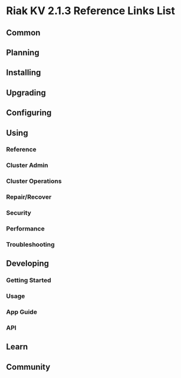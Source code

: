 
# Riak KV 2.1.3 Reference Links List


## Common

[downloads]: /riak/kv/2.1.1/downloads/
[install index]: /riak/kv/2.1.1/setup/installing
[upgrade index]: /riak/kv/2.1.1/upgrading
[plan index]: /riak/kv/2.1.1/planning
[config index]: /riak/2.1.3/using/configuring/
[config reference]: /riak/kv/2.1.1/configuring/reference/
[manage index]: /riak/kv/2.1.1/using/managing
[performance index]: /riak/kv/2.1.1/using/performance
[glossary vnode]: /riak/kv/2.1.1/learn/glossary/#vnode
[contact basho]: http://basho.com/contact/


## Planning

[plan index]: /riak/kv/2.1.1/setup/planning
[plan start]: /riak/kv/2.1.1/setup/planning/start
[plan backend]: /riak/kv/2.1.1/setup/planning/backend
[plan backend bitcask]: /riak/kv/2.1.1/setup/planning/backend/bitcask
[plan backend leveldb]: /riak/kv/2.1.1/setup/planning/backend/leveldb
[plan backend memory]: /riak/kv/2.1.1/setup/planning/backend/memory
[plan backend multi]: /riak/kv/2.1.1/setup/planning/backend/multi
[plan cluster capacity]: /riak/kv/2.1.1/setup/planning/cluster-capacity
[plan bitcask capacity]: /riak/kv/2.1.1/setup/planning/bitcask-capacity-calc
[plan best practices]: /riak/kv/2.1.1/setup/planning/best-practices
[plan future]: /riak/kv/2.1.1/setup/planning/future


## Installing

[install index]: /riak/kv/2.1.1/setup/installing
[install aws]: /riak/kv/2.1.1/setup/installing/amazon-web-services
[install debian & ubuntu]: /riak/kv/2.1.1/setup/installing/debian-ubuntu
[install freebsd]: /riak/kv/2.1.1/setup/installing/freebsd
[install mac osx]: /riak/kv/2.1.1/setup/installing/mac-osx
[install rhel & centos]: /riak/kv/2.1.1/setup/installing/rhel-centos
[install smartos]: /riak/kv/2.1.1/setup/installing/smartos
[install solaris]: /riak/kv/2.1.1/setup/installing/solaris
[install suse]: /riak/kv/2.1.1/setup/installing/suse
[install windows azure]: /riak/kv/2.1.1/setup/installing/windows-azure

[install source index]: /riak/kv/2.1.1/setup/installing/source
[install source erlang]: /riak/kv/2.1.1/setup/installing/source/erlang
[install source jvm]: /riak/kv/2.1.1/setup/installing/source/jvm

[install verify]: /riak/kv/2.1.1/setup/installing/verify


## Upgrading

[upgrade index]: /riak/kv/2.1.1/setup/upgrading
[upgrade checklist]: /riak/kv/2.1.1/setup/upgrading/checklist
[upgrade version]: /riak/kv/2.1.1/setup/upgrading/version
[upgrade cluster]: /riak/kv/2.1.1/setup/upgrading/cluster
[upgrade mdc]: /riak/kv/2.1.1/setup/upgrading/multi-datacenter
[upgrade downgrade]: /riak/kv/2.1.1/setup/upgrading/downgrade


## Configuring

[config index]: /riak/kv/2.1.1/configuring
[config basic]: /riak/kv/2.1.1/configuring/basic
[config backend]: /riak/kv/2.1.1/configuring/backend
[config manage]: /riak/kv/2.1.1/configuring/managing
[config reference]: /riak/kv/2.1.1/configuring/reference/
[config strong consistency]: /riak/kv/2.1.1/configuring/strong-consistency
[config load balance]: /riak/kv/2.1.1/configuring/load-balancing-proxy
[config mapreduce]: /riak/kv/2.1.1/configuring/mapreduce
[config search]: /riak/kv/2.1.1/configuring/search/

[config v3 mdc]: /riak/kv/2.1.1/configuring/v3-multi-datacenter
[config v3 nat]: /riak/kv/2.1.1/configuring/v3-multi-datacenter/nat
[config v3 quickstart]: /riak/kv/2.1.1/configuring/v3-multi-datacenter/quick-start
[config v3 ssl]: /riak/kv/2.1.1/configuring/v3-multi-datacenter/ssl

[config v2 mdc]: /riak/kv/2.1.1/configuring/v2-multi-datacenter
[config v2 nat]: /riak/kv/2.1.1/configuring/v2-multi-datacenter/nat
[config v2 quickstart]: /riak/kv/2.1.1/configuring/v2-multi-datacenter/quick-start
[config v2 ssl]: /riak/kv/2.1.1/configuring/v2-multi-datacenter/ssl



## Using

[use index]: /riak/kv/2.1.1/using/
[use admin commands]: /riak/kv/2.1.1/using/cluster-admin-commands
[use running cluster]: /riak/kv/2.1.1/using/running-a-cluster

### Reference

[use ref custom code]: /riak/kv/2.1.1/using/reference/custom-code
[use ref handoff]: /riak/kv/2.1.1/using/reference/handoff
[use ref monitoring]: /riak/kv/2.1.1/using/reference/statistics-monitoring
[use ref search]: /riak/kv/2.1.1/using/reference/search
[use ref 2i]: /riak/kv/2.1.1/using/reference/secondary-indexes
[use ref snmp]: /riak/kv/2.1.1/using/reference/snmp
[use ref strong consistency]: /riak/2.1.3/using/reference/strong-consistency
[use ref jmx]: /riak/kv/2.1.1/using/reference/jmx
[use ref obj del]: /riak/kv/2.1.1/using/reference/object-deletion/
[use ref v3 mdc]: /riak/kv/2.1.1/using/reference/v3-multi-datacenter
[use ref v2 mdc]: /riak/kv/2.1.1/using/reference/v2-multi-datacenter

### Cluster Admin

[use admin index]: /riak/kv/2.1.1/using/admin/
[use admin commands]: /riak/kv/2.1.1/using/admin/commands/
[use admin riak cli]: /riak/kv/2.1.1/using/admin/riak-cli/
[use admin riak-admin]: /riak/kv/2.1.1/using/admin/riak-admin/
[use admin riak control]: /riak/kv/2.1.1/using/admin/riak-control/

### Cluster Operations

[cluster ops add remove node]: /riak/kv/2.1.1/using/cluster-operations/adding-removing-nodes
[cluster ops inspect node]: /riak/kv/2.1.1/using/cluster-operations/inspecting-node
[cluster ops change info]: /riak/kv/2.1.1/using/cluster-operations/changing-cluster-info
[cluster ops load balance]: /riak/kv/2.1.1/configuring/load-balancing-proxy
[cluster ops bucket types]: /riak/kv/2.1.1/using/cluster-operations/bucket-types
[cluster ops handoff]: /riak/kv/2.1.1/using/cluster-operations/handoff
[cluster ops log]: /riak/kv/2.1.1/using/cluster-operations/logging
[cluster ops obj del]: /riak/kv/2.1.1/using/reference/object-deletion
[cluster ops backup]: /riak/kv/2.1.1/using/cluster-operations/backing-up
[cluster ops mdc]: /riak/kv/2.1.1/using/cluster-operations/v3-multi-datacenter
[cluster ops strong consistency]: /riak/kv/2.1.1/using/cluster-operations/strong-consistency
[cluster ops 2i]: /riak/kv/2.1.1/using/reference/secondary-indexes
[cluster ops v3 mdc]: /riak/kv/2.1.1/using/cluster-operations/v3-multi-datacenter
[cluster ops v2 mdc]: /riak/kv/2.1.1/using/cluster-operations/v2-multi-datacenter

### Repair/Recover

[repair recover index]: /riak/kv/2.1.1/using/repair-recovery
[repair recover index]: /riak/kv/2.1.1/using/repair-recovery/failure-recovery/

### Security

[security index]: /riak/kv/2.1.1/using/security/
[security basics]: /riak/kv/2.1.1/using/security/basics
[security managing]: /riak/kv/2.1.1/using/security/managing-sources/

### Performance

[perf index]: /riak/kv/2.1.1/using/performance/
[perf benchmark]: /riak/kv/2.1.1/using/performance/benchmarking
[perf open files]: /riak/kv/2.1.1/using/performance/open-files-limit/
[perf erlang]: /riak/kv/2.1.1/using/performance/erlang
[perf aws]: /riak/kv/2.1.1/using/performance/amazon-web-services
[perf latency checklist]: /riak/kv/2.1.1/using/performance/latency-reduction

### Troubleshooting

[troubleshoot http]: /riak/kv/2.1.1/using/troubleshooting/http-204


## Developing

[dev index]: /riak/kv/2.1.1/developing
[dev client libraries]: /riak/kv/2.1.1/developing/client-libraries
[dev data model]: /riak/kv/2.1.1/developing/data-modeling
[dev data types]: /riak/kv/2.1.1/developing/data-types
[dev kv model]: /riak/kv/2.1.1/developing/key-value-modeling

### Getting Started

[getting started]: /riak/kv/2.1.1/developing/getting-started
[getting started java]: /riak/kv/2.1.1/developing/getting-started/java
[getting started ruby]: /riak/kv/2.1.1/developing/getting-started/ruby
[getting started python]: /riak/kv/2.1.1/developing/getting-started/python
[getting started php]: /riak/kv/2.1.1/developing/getting-started/php
[getting started csharp]: /riak/kv/2.1.1/developing/getting-started/csharp
[getting started nodejs]: /riak/kv/2.1.1/developing/getting-started/nodejs
[getting started erlang]: /riak/kv/2.1.1/developing/getting-started/erlang
[getting started golang]: /riak/kv/2.1.1/developing/getting-started/golang

[obj model java]: /riak/kv/2.1.1/developing/getting-started/java/object-modeling
[obj model ruby]: /riak/kv/2.1.1/developing/getting-started/ruby/object-modeling
[obj model python]: /riak/kv/2.1.1/developing/getting-started/python/object-modeling
[obj model csharp]: /riak/kv/2.1.1/developing/getting-started/csharp/object-modeling
[obj model nodejs]: /riak/kv/2.1.1/developing/getting-started/nodejs/object-modeling
[obj model erlang]: /riak/kv/2.1.1/developing/getting-started/erlang/object-modeling
[obj model golang]: /riak/kv/2.1.1/developing/getting-started/golang/object-modeling

### Usage

[usage index]: /riak/kv/2.1.1/developing/usage
[usage bucket types]: /riak/kv/2.1.1/developing/usage/bucket-types
[usage commit hooks]: /riak/kv/2.1.1/developing/usage/commit-hooks
[usage conflict resolution]: /riak/kv/2.1.1/developing/usage/conflict-resolution
[usage content types]: /riak/kv/2.1.1/developing/usage/content-types
[usage create objects]: /riak/kv/2.1.1/developing/usage/creating-objects
[usage custom extractors]: /riak/kv/2.1.1/developing/usage/custom-extractors
[usage delete objects]: /riak/kv/2.1.1/developing/usage/deleting-objects
[usage mapreduce]: /riak/kv/2.1.1/developing/usage/mapreduce
[usage search]: /riak/kv/2.1.1/developing/usage/search
[usage search schema]: /riak/kv/2.1.1/developing/usage/search-schemas
[usage search data types]: /riak/kv/2.1.1/developing/usage/searching-data-types
[usage 2i]: /riak/kv/2.1.1/developing/usage/secondary-indexes
[usage update objects]: /riak/kv/2.1.1/developing/usage/updating-objects

### App Guide

[apps mapreduce]: /riak/kv/2.1.1/developing/app-guide/advanced-mapreduce
[apps replication properties]: /riak/kv/2.1.1/developing/app-guide/replication-properties
[apps strong consistency]: /riak/kv/2.1.1/developing/app-guide/strong-consistency

### API

[dev api backend]: /riak/kv/2.1.1/developing/api/backend
[dev api http]: /riak/kv/2.1.1/developing/api/http
[dev api http status]: /riak/kv/2.1.1/developing/api/http/status
[dev api pbc]: /riak/kv/2.1.1/developing/api/protocol-buffers/


## Learn

[learn new nosql]: /riak/kv/learn/new-to-nosql
[learn use cases]: /riak/kv/learn/use-cases
[learn why riak]: /riak/kv/learn/why-riak-kv

[glossary]: /riak/kv/2.1.1/learn/glossary/
[glossary aae]: /riak/kv/2.1.1/learn/glossary/#active-anti-entropy-aae
[glossary read rep]: /riak/kv/2.1.1/learn/glossary/#read-repair
[glossary vnode]: /riak/kv/2.1.1/learn/glossary/#vnode

[concept aae]: /riak/kv/2.1.1/learn/concepts/active-anti-entropy/
[concept buckets]: /riak/kv/2.1.1/learn/concepts/buckets
[concept cap neg]: /riak/kv/2.1.1/learn/concepts/capability-negotiation
[concept causal context]: /riak/kv/2.1.1/learn/concepts/causal-context
[concept clusters]: /riak/kv/2.1.1/learn/concepts/clusters/
[concept crdts]: /riak/kv/2.1.1/learn/concepts/crdts
[concept eventual consistency]: /riak/kv/2.1.1/learn/concepts/eventual-consistency
[concept keys objects]: /riak/kv/2.1.1/learn/concepts/keys-and-objects
[concept replication]: /riak/kv/2.1.1/learn/concepts/replication
[concept strong consistency]: /riak/kv/2.1.1/using/reference/strong-consistency
[concept vnodes]: /riak/kv/2.1.1/learn/concepts/vnodes



## Community

[community]: /community
[community projects]: /community/projects
[reporting bugs]: /community/reporting-bugs
[taishi]: /community/taishi

